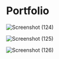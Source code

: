# Portfolio

![Screenshot (124)](https://github.com/maanajipriyanshu/Portfolio/assets/113748241/e44566ae-4873-47bd-95fe-61aa13fab90c)


![Screenshot (125)](https://github.com/maanajipriyanshu/Portfolio/assets/113748241/a286fb81-5b40-48cf-a1cd-1d8acf43cfdd)


![Screenshot (126)](https://github.com/maanajipriyanshu/Portfolio/assets/113748241/dee06842-b19c-4a33-959a-465af292a719)



